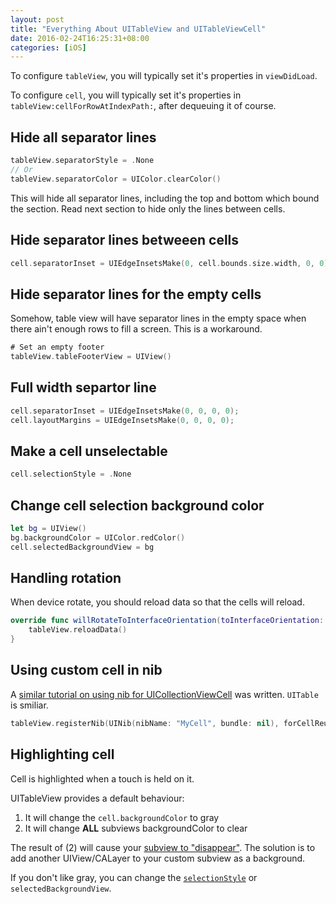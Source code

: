 ```yaml
---
layout: post
title: "Everything About UITableView and UITableViewCell"
date: 2016-02-24T16:25:31+08:00
categories: [iOS]
---
```


To configure `tableView`, you will typically set it's properties in `viewDidLoad`.

To configure `cell`, you will typically set it's properties in `tableView:cellForRowAtIndexPath:`, after dequeuing it of course.

## Hide all separator lines

```swift
tableView.separatorStyle = .None
// Or
tableView.separatorColor = UIColor.clearColor()
```

This will hide all separator lines, including the top and bottom which bound the section. Read next section to hide only the lines between cells.

## Hide separator lines betweeen cells

```swift
cell.separatorInset = UIEdgeInsetsMake(0, cell.bounds.size.width, 0, 0);
```

## Hide separator lines for the empty cells

Somehow, table view will have separator lines in the empty space when there ain't enough rows to fill a screen. This is a workaround.

```swift
# Set an empty footer
tableView.tableFooterView = UIView()
```

## Full width separtor line

```swift
cell.separatorInset = UIEdgeInsetsMake(0, 0, 0, 0);
cell.layoutMargins = UIEdgeInsetsMake(0, 0, 0, 0);
```

## Make a cell unselectable

```swift
cell.selectionStyle = .None
```

## Change cell selection background color

```swift
let bg = UIView()
bg.backgroundColor = UIColor.redColor()
cell.selectedBackgroundView = bg
```

## Handling rotation

When device rotate, you should reload data so that the cells will reload.

```swift
override func willRotateToInterfaceOrientation(toInterfaceOrientation: UIInterfaceOrientation, duration: NSTimeInterval) {
    tableView.reloadData()
}
```

## Using custom cell in nib

A [similar tutorial on using nib for UICollectionViewCell](/2016/04/06/using-custom-uicollectionviewcell-xib-in-storyboard/) was written. `UITable` is smiliar.

```swift
tableView.registerNib(UINib(nibName: "MyCell", bundle: nil), forCellReuseIdentifier: "cell")
```

## Highlighting cell

Cell is highlighted when a touch is held on it.

UITableView provides a default behaviour:

1. It will change the `cell.backgroundColor` to gray
2. It will change **ALL** subviews backgroundColor to clear

The result of (2) will cause your [subview to "disappear"](https://stackoverflow.com/q/6745919/242682). The solution is to add another UIView/CALayer to your custom subview as a background.

If you don't like gray, you can change the [`selectionStyle`](https://developer.apple.com/documentation/uikit/uitableviewcellselectionstyle) or `selectedBackgroundView`.
